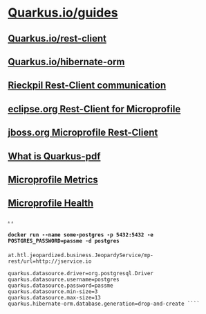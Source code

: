 # [Quarkus.io/guides](https://quarkus.io/guides)
## [Quarkus.io/rest-client](https://quarkus.io/guides/rest-client)
## [Quarkus.io/hibernate-orm](https://quarkus.io/guides/hibernate-orm#hibernate-configuration-properties)
## [Rieckpil Rest-Client communication](https://rieckpil.de/howto-microprofile-rest-client-for-restful-communication/)
## [eclipse.org Rest-Client for Microprofile](https://download.eclipse.org/microprofile/microprofile-rest-client-1.3/microprofile-rest-client-1.3.html#clientexamples)
## [jboss.org Microprofile Rest-Client](https://docs.jboss.org/resteasy/docs/3.6.2.Final/userguide/html/MicroProfile_Rest_Client.html)
## [What is Quarkus-pdf](https://edufs.edu.htl-leonding.ac.at/moodle/pluginfile.php/127329/mod_resource/content/0/12525138-dzone-refcard320-quarkus.pdf)
## [Microprofile Metrics](https://quarkus.io/guides/microprofile-metrics)
## [Microprofile Health](https://quarkus.io/guides/microprofile-health)

[.](https://github.com/Maxwahl/jeopardized)
[.](https://github.com/1920-5bhif-nvs/02-microservices-individual-tasks-leonkuchinka)

#### ````docker run --name some-postgres -p 5432:5432 -e POSTGRES_PASSWORD=passme -d postgres````

````at.htl.jeopardized.business.JeopardyService/mp-rest/url=http://jservice.io````

```` quarkus.datasource.url=jdbc:postgresql://localhost/postgres
quarkus.datasource.driver=org.postgresql.Driver
quarkus.datasource.username=postgres
quarkus.datasource.password=passme
quarkus.datasource.min-size=3
quarkus.datasource.max-size=13
quarkus.hibernate-orm.database.generation=drop-and-create ````
